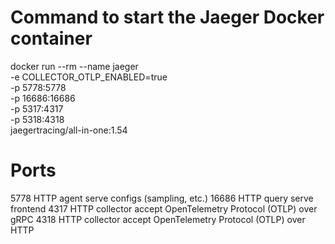 # Command to start the Jaeger Docker container
docker run --rm --name jaeger \
  -e COLLECTOR_OTLP_ENABLED=true \
  -p 5778:5778 \
  -p 16686:16686 \
  -p 5317:4317 \
  -p 5318:4318 \
  jaegertracing/all-in-one:1.54

# Ports
5778	HTTP	agent	serve configs (sampling, etc.)
16686	HTTP	query	serve frontend
4317	HTTP	collector	accept OpenTelemetry Protocol (OTLP) over gRPC
4318	HTTP	collector	accept OpenTelemetry Protocol (OTLP) over HTTP